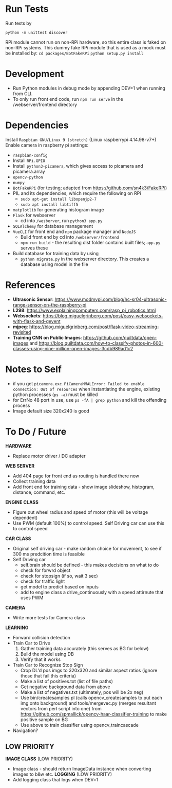 # Run Tests
Run tests by
```
python -m unittest discover
```
RPi module cannot run on non-RPi hardware, so this entire class is faked on non-RPi systems. This dummy fake RPi module that is used as a mock must be installed by:
    `cd packages/BotFakeRPi`
    `python setup.py install`

# Development
- Run Python modules in debug mode by appending DEV=1 when running from CLI.
- To only run front end code, run `npm run serve` in the /webserver/frontend directory

# Dependencies
Install `Raspbian GNU/Linux 9 (stretch)` (Linux raspberrypi 4.14.98-v7+)
Enable camera in raspberry pi settings:
  - `raspbian-config`
  - Install `RPi.GPIO`
  - Install `python3-picamera`, which gives access to picamera and picamera.array
- `opencv-python`
- `numpy`
- `BotFakeRPi` (for testing; adapted from https://github.com/sn4k3/FakeRPi)
- PIL and its dependencies, which require the following on RPi
  - `sudo apt-get install libopenjp2-7`
  - `sudo apt install libtiff5`
- `matplotlib` for generating histogram image
- `Flask` for webserver
  - cd into `/wesberver`, run `python3 app.py`
- `SQLAlchemy` for database management
- `VueCLI` for front end and `npm` package manager and `NodeJS`
  - Build front end by cd into `/webserver/frontend`
  - `npm run build` - the resulting dist folder contains built files; `app.py` serves these
- Build database for training data by using
  - `python migrate.py` in the webserver directory. This creates a database using model in the file


# References
- **Ultrasonic Sensor**: https://www.modmypi.com/blog/hc-sr04-ultrasonic-range-sensor-on-the-raspberry-pi
- **L298**: https://www.explainingcomputers.com/rasp_pi_robotics.html
- **Websockets**: https://blog.miguelgrinberg.com/post/easy-websockets-with-flask-and-gevent
- **mjpeg**: https://blog.miguelgrinberg.com/post/flask-video-streaming-revisited
- **Training CNN on Public Images**: https://github.com/quiltdata/open-images and https://blog.quiltdata.com/how-to-classify-photos-in-600-classes-using-nine-million-open-images-3cdb989ad1c2

# Notes to Self
- if you get `picamera.exc.PiCameraMMALError: Failed to enable connection: Out of resources` when instantiating the engine, existing python processes (`ps -a`) must be killed
- for ErrNo 48 port in use, use `ps -fA | grep python` and kill the offending process
- Image default size 320x240 is good


# To Do / Future
**HARDWARE**
- Replace motor driver / DC adapter

**WEB SERVER**
- Add 404 page for front end as routing is handled there now
- Collect training data
- Add front end for training data - show image slideshow, histogram, distance, command, etc.

**ENGINE CLASS**
- Figure out wheel radius and speed of motor (this will be voltage dependent)
- Use PWM (default 100%) to control speed. Self Driving car can use this to control speed

**CAR CLASS**
- Original self driving car - make random choice for movement, to see if 300 ms predcition time 
  is feasible
- Self Driving car
    - self.brain should be defined - this makes decisions on what to do
    - check for forwrd object
    - check for stopsign (if so, wait 3 sec)
    - check for traffic light
    - get model to predict based on inputs 
    - add to engine class a drive_continuously with a speed attirnute that uses PWM

**CAMERA**
- Write more tests for Camera class

**LEARNING**
- Forward collision detection
- Train Car to Drive
  1. Gather training data accurately (this serves as BG for below)
  2. Build the model using DB
  3. Verify that it works
- Train Car to Recognize Stop Sign
  - Crop DL'd pos imgs to 320x320 and similar aspect ratios (ignore those that fail this criteria)
  - Make a list of positives.txt (list of file paths)
  - Get negative background data from above
  - Make a list of negatives.txt (ultimately, pos will be 2x neg)
  - Use bin/createsamples.pl (calls opencv_createsamples to put each img onto background) and
    tools/mergevec.py (merges resultant vectors from perl script into one) from
    https://github.com/spmallick/opencv-haar-classifier-training to make positive sample on BG
  - Use above to train classifier using opencv_traincascade
- Navigation?

**LOW PRIORITY**
--------------------
**IMAGE CLASS** (LOW PRIORITY)
- Image class - should return ImageData instance when converting images to b&w etc.
**LOGGING** (LOW PRIORITY)
- Add logging class that logs when DEV=1

